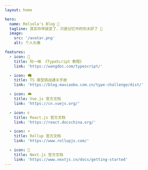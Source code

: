 ```yaml
---
layout: home

hero:
  name: Relsola's Blog 🚀
  tagline: 其实你早就变了，只是记忆中的你太好了 🔅
  image:
    src: '/avatar.png'
    alt: 个人头像

features:
  - icon: 📖
    title: 阮一峰 《TypeScript 教程》
    link: 'https://wangdoc.com/typescript/'

  - icon: 🗨️
    title: TS 类型挑战通关手册
    link: 'https://blog.maxiaobo.com.cn/type-challenge/dist/'

  - icon: 🌥️
    title: Vue.js 官方文档
    link: 'https://cn.vuejs.org/'

  - icon: ☪️
    title: React.js 官方文档
    link: 'https://react.docschina.org/'

  - icon: ☂️
    title: Rollup 官方文档
    link: 'https://www.rollupjs.com/'

  - icon: 📓
    title: Next.js 官方文档
    link: 'https://www.nextjs.cn/docs/getting-started'
---
```


<style>
.VPHome{
margin-top: 50px;
}

.VPHomeFeatures{
margin-top: 50px;
}

</style>

